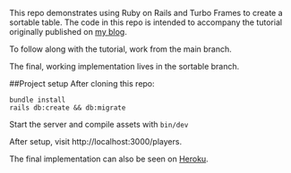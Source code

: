 This repo demonstrates using Ruby on Rails and Turbo Frames to create a sortable table. The code in this repo is intended to accompany the tutorial originally published on [my blog](https://www.colby.so/posts/sortable-table-with-rails-and-turbo-frames).

To follow along with the tutorial, work from the main branch.

The final, working implementation lives in the sortable branch.

##Project setup
After cloning this repo:

```
bundle install
rails db:create && db:migrate
```

Start the server and compile assets with `bin/dev`

After setup, visit http://localhost:3000/players.

The final implementation can also be seen on [Heroku](https://aqueous-stream-31641.herokuapp.com/).

